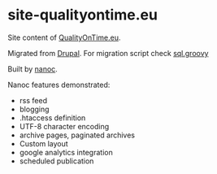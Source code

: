 site-qualityontime.eu
=====================

Site content of [QualityOnTime.eu](http://www.qualityontime.eu). 

Migrated from [Drupal](https://drupal.org).
For migration script check [sql.groovy](https://github.com/takacsot/site-qualityontime.eu/blob/master/sql.groovy)

Built by [nanoc](http://nanoc.ws/).

Nanoc features demonstrated:

- rss feed
- blogging
- .htaccess definition
- UTF-8 character encoding
- archive pages, paginated archives
- Custom layout
- google analytics integration
- scheduled publication

